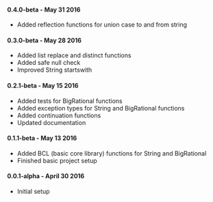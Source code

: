 #### 0.4.0-beta - May 31 2016
* Added reflection functions for union case to and from string

#### 0.3.0-beta - May 28 2016
* Added list replace and distinct functions
* Added safe null check
* Improved String startswith 

#### 0.2.1-beta - May 15 2016
* Added tests for BigRational functions
* Added exception types for String and BigRational functions
* Added continuation functions
* Updated documentation

#### 0.1.1-beta - May 13 2016
* Added BCL (basic core library) functions for String and BigRational
* Finished basic project setup

#### 0.0.1-alpha - April 30 2016
* Initial setup
